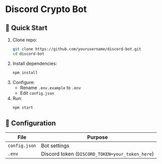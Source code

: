 # Discord Crypto Bot

## 🚀 Quick Start
1. Clone repo:
   ```bash
   git clone https://github.com/yourusername/discord-bot.git
   cd discord-bot
   ```
2. Install dependencies:
   ```bash
   npm install
   ```
3. Configure:
   - Rename `.env.example` to `.env`
   - Edit `config.json`
4. Run:
   ```bash
   npm start
   ```

## 🔧 Configuration
| File | Purpose |
|------|---------|
| `config.json` | Bot settings | 
| `.env` | Discord token (`DISCORD_TOKEN=your_token_here`) |